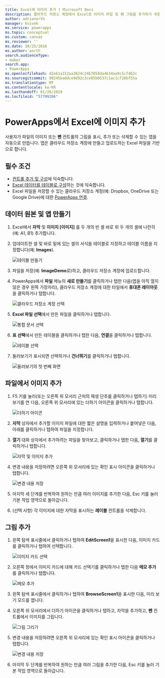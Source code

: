 ```yaml
---
title: Excel에 이미지 추가 | Microsoft Docs
description: 클라우드 저장소 계정에서 Excel로 이미지 파일 및 펜 그림을 추가하기 위한 단계별 지침
author: adrianorth
manager: kvivek
ms.service: powerapps
ms.topic: conceptual
ms.custom: canvas
ms.reviewer: ''
ms.date: 10/25/2016
ms.author: aorth
search.audienceType:
- maker
search.app:
- PowerApps
ms.openlocfilehash: d2e61a312aa3824c24b7058da4b34aa9c5cf462c
ms.sourcegitcommit: 90245baddce9d92c3ce85b0537c1ac1cf26bf55a
ms.translationtype: MT
ms.contentlocale: ko-KR
ms.lasthandoff: 01/26/2019
ms.locfileid: "57799206"
---
```

# <a name="add-images-to-excel-from-powerapps"></a>PowerApps에서 Excel에 이미지 추가
사용자가 파일의 이미지 또는 **펜** 컨트롤의 그림을 표시, 추가 또는 삭제할 수 있는 앱을 자동으로 만듭니다. 앱은 클라우드 저장소 계정에 만들고 업로드하는 Excel 파일을 기반으로 합니다.

## <a name="prerequisites"></a>필수 조건

* [컨트롤 추가 및 구성](add-configure-controls.md)에 익숙합니다.
* [Excel 데이터를 테이블로 구성](https://support.office.com/article/Format-an-Excel-table-6789619F-C889-495C-99C2-2F971C0E2370?ui=en-US&rs=en-US&ad=US)하는 것에 익숙합니다.
* Excel 파일을 저장할 수 있는 클라우드 저장소 계정(예: Dropbox, OneDrive 또는 Google Drive)에 대한 [PowerApps 연결](add-data-connection.md).

## <a name="create-the-data-source-and-the-app"></a>데이터 원본 및 앱 만들기
1. Excel에서 **자막** 및 **이미지 [이미지]** 를 두 개의 빈 셀 바로 위 두 개의 셀에 나란히(예: A1, B1) 추가합니다.
2. 업데이트한 셀 및 바로 밑에 있는 셀의 서식을 테이블로 지정하고 테이블 이름을 지정합니다(예: **Images**).
   
    ![테이블 만들기](./media/add-images-to-excel/create-table.png)
3. 파일을 저장(예: **ImageDemo**로)하고, 클라우드 저장소 계정에 업로드합니다.
4. PowerApps에서 **파일** 메뉴의 **새로 만들기**를 클릭하거나 탭한 다음(앱을 아직 열지 않은 경우 왼쪽 가장자리), 클라우드 저장소 계정에 대한 타일에서 **휴대폰 레이아웃**을 클릭하거나 탭합니다.
   
    ![클라우드 저장소 계정 선택](./media/add-images-to-excel/select-account.png)
5. **Excel 파일 선택**에서 만든 파일을 클릭하거나 탭합니다.
   
    ![통합 문서 선택](./media/add-images-to-excel/select-workbook.png)
6. **표 선택**에서 만든 테이블을 클릭하거나 탭한 다음, **연결**을 클릭하거나 탭합니다.
   
    ![테이블 선택](./media/add-images-to-excel/select-table.png)
7. 둘러보기가 표시되면 선택하거나 **건너뛰기**를 클릭하거나 탭합니다.
   
    ![둘러보기의 첫 번째 화면](./media/add-images-to-excel/quick-tour.png)

## <a name="add-an-image-from-a-file"></a>파일에서 이미지 추가
1. F5 키를 눌러(또는 오른쪽 위 모서리 근처의 재생 단추를 클릭하거나 탭하기) 미리 보기를 연 다음, 오른쪽 위 모서리에 있는 더하기 아이콘을 클릭하거나 탭합니다.
   
    ![더하기 아이콘](./media/add-images-to-excel/plus-icon.png)
2. **자막** 상자에서 추가할 이미지 파일에 대한 짧은 설명을 입력하거나 붙여넣은 다음, 아래를 클릭하거나 탭하여 파일을 지정합니다.
3. **열기** 대화 상자에서 추가하려는 파일을 찾아보고, 클릭하거나 탭한 다음, **열기**를 클릭하거나 탭합니다.
   
    ![자막 및 이미지 추가](./media/add-images-to-excel/add-image.png)
4. 변경 내용을 저장하려면 오른쪽 위 모서리에 있는 확인 표시 아이콘을 클릭하거나 탭합니다.
   
    ![변경 내용 저장](./media/add-images-to-excel/checkmark-icon.png)
5. 마지막 세 단계를 반복하여 원하는 만큼 여러 이미지를 추가한 다음, Esc 키를 눌러 기본 작업 영역으로 돌아갑니다.
6. (선택 사항) 각 이미지에 대한 자막을 표시하는 **레이블** 컨트롤을 삭제합니다.

## <a name="add-a-drawing"></a>그림 추가
1. 왼쪽 탐색 표시줄에서 클릭하거나 탭하여 **EditScreen1**을 표시한 다음, 이미지 카드를 클릭하거나 탭하여 선택합니다.
   
    ![이미지 카드 선택](./media/add-images-to-excel/select-card.png)
2. 오른쪽 창에서 이미지 카드에 대해 카드 선택기를 클릭하거나 탭한 다음 **메모 추가**를 클릭하거나 탭합니다.
   
    ![메모 추가](./media/add-images-to-excel/add-notes.png)
3. 왼쪽 탐색 표시줄에서 클릭하거나 탭하여 **BrowseScreen1**을 표시한 다음, 미리 보기 모드를 엽니다.
4. 오른쪽 위 모서리에서 더하기 아이콘을 클릭하거나 탭하고, 자막을 추가하고, **펜** 컨트롤에서 이미지를 그립니다.
   
    ![그림 그리기](./media/add-images-to-excel/draw-picture.png)
5. 변경 내용을 저장하려면 오른쪽 위 모서리에 있는 확인 표시 아이콘을 클릭하거나 탭합니다.
   
    ![변경 내용 저장](./media/add-images-to-excel/checkmark-icon.png)
6. 마지막 두 단계를 반복하여 원하는 만큼 여러 그림을 추가한 다음, Esc 키를 눌러 기본 작업 영역으로 돌아갑니다.

